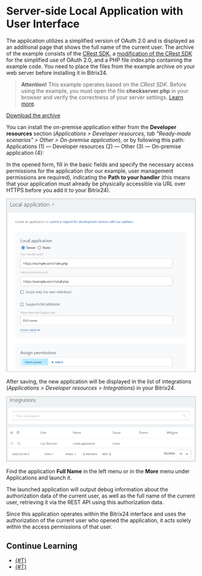 # Server-side Local Application with User Interface

The application utilizes a simplified version of OAuth 2.0 and is displayed as an additional page that shows the full name of the current user. The archive of the example consists of the [CRest SDK](https://github.com/bitrix-tools/crest/), a [modification of the CRest SDK](../api-reference/crest-php-sdk/using-in-users-context.md) for the simplified use of OAuth 2.0, and a PHP file index.php containing the example code. You need to place the files from the example archive on your web server before installing it in Bitrix24.

> **Attention!** This example operates based on the *CRest SDK*. Before using the example, you must open the file **checkserver.php** in your browser and verify the correctness of your server settings. [Learn more](../how-to-use-examples.md).

[Download the archive](https://helpdesk.bitrix24.com/examples/local-server-ui-index.zip)

You can install the on-premise application either from the **Developer resources** section (*Applications > Developer resources, tab "Ready-made scenarios" > Other > On-premise application*), or by following this path: Applications (1) — Developer resources (2) — Other (3) — On-premise application (4):



In the opened form, fill in the basic fields and specify the necessary access permissions for the application (for our example, user management permissions are required), indicating the **Path to your handler** (this means that your application must already be physically accessible via URL over HTTPS before you add it to your Bitrix24).

![Application addition form](./_images/server-ui-local-form_1-new.png)

After saving, the new application will be displayed in the list of integrations (*Applications > Developer resources > Integrations*) in your Bitrix24.

![List of integrations](./_images/server-ui-local-added_new.png)

Find the application **Full Name** in the left menu or in the **More** menu under Applications and launch it.

The launched application will output debug information about the authorization data of the current user, as well as the full name of the current user, retrieving it via the REST API using this authorization data.


Since this application operates within the Bitrix24 interface and uses the authorization of the current user who opened the application, it acts solely within the access permissions of that user.

## Continue Learning

- [{#T}](static-local-app.md)
- [{#T}](serverside-local-app-with-no-ui.md)